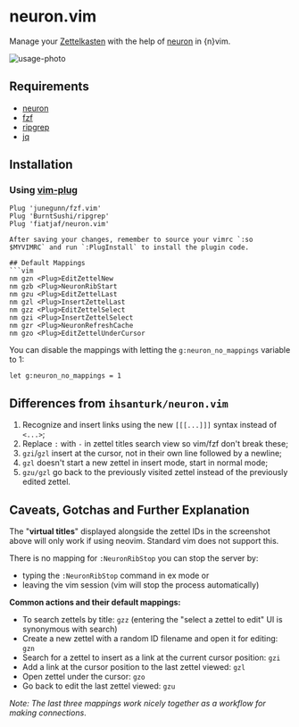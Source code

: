 # neuron.vim
Manage your [Zettelkasten](https://neuron.zettel.page/2011401.html) with the
help of [neuron](https://github.com/srid/neuron) in {n}vim.

![usage-photo](https://lh3.googleusercontent.com/pw/ACtC-3f5ub7ODWrnCYh-ZHDaBk84ZzBjLZ50W32Se4NRqy0kaBOJLGysG8HYYqhpo3hgoc8rABOOrxVqOlA3ut6yB-KGMPuZOI5XQ7D-1nllqCH5oRx28wbXmsOmO2rIdaJFUpTQNTiP-g-vt-i3IAfbwXjC=w1472-h1005-no?authuser=0)

## Requirements
- [neuron](https://github.com/srid/neuron)
- [fzf](https://github.com/junegunn/fzf.vim)
- [ripgrep](https://github.com/BurntSushi/ripgrep)
- [jq](https://stedolan.github.io/jq/)


## Installation
### Using [vim-plug](https://github.com/junegunn/vim-plug)
```vim
Plug 'junegunn/fzf.vim'
Plug 'BurntSushi/ripgrep'
Plug 'fiatjaf/neuron.vim'
```
```
After saving your changes, remember to source your vimrc `:so $MYVIMRC` and run `:PlugInstall` to install the plugin code.

## Default Mappings
```vim
nm gzn <Plug>EditZettelNew
nm gzb <Plug>NeuronRibStart
nm gzu <Plug>EditZettelLast
nm gzl <Plug>InsertZettelLast
nm gzz <Plug>EditZettelSelect
nm gzi <Plug>InsertZettelSelect
nm gzr <Plug>NeuronRefreshCache
nm gzo <Plug>EditZettelUnderCursor
```
You can disable the mappings with letting the `g:neuron_no_mappings` variable to
1:
```vim
let g:neuron_no_mappings = 1
```

## Differences from `ihsanturk/neuron.vim`

1. Recognize and insert links using the new `[[[...]]]` syntax instead of `<...>`;
2. Replace `:` with `-` in zettel titles search view so vim/fzf don't break these;
3. `gzi`/`gzl` insert at the cursor, not in their own line followed by a newline;
4. `gzl` doesn't start a new zettel in insert mode, start in normal mode;
5. `gzu/gzl` go back to the previously visited zettel instead of the previously edited zettel.

## Caveats, Gotchas and Further Explanation

The "**virtual titles**" displayed alongside the zettel IDs in the screenshot above will only work if using neovim. Standard vim does not support this.

There is no mapping for `:NeuronRibStop` you can stop the server by:
- typing the `:NeuronRibStop` command in ex mode
or
- leaving the vim session (vim will stop the process automatically)

**Common actions and their default mappings:**
- To search zettels by title: `gzz` (entering the "select a zettel to edit" UI is synonymous with search)
- Create a new zettel with a random ID filename and open it for editing: `gzn`
- Search for a zettel to insert as a link at the current cursor position: `gzi`
- Add a link at the cursor position to the last zettel viewed: `gzl`
- Open zettel under the cursor: `gzo`
- Go back to edit the last zettel viewed: `gzu`

_Note: The last three mappings work nicely together as a workflow for making connections_.
